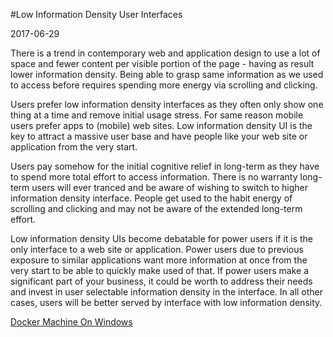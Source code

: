 #Low Information Density User Interfaces

2017-06-29

<!--- tags: design -->

There is a trend in contemporary web and application design to use a lot of space and fewer content per visible portion of the page - having as result lower information density. Being able to grasp same information as we used to access before requires spending more energy via scrolling and clicking.

Users prefer low information density interfaces as they often only show one thing at a time and remove initial usage stress. For same reason mobile users prefer apps to (mobile) web sites. Low information density UI is the key to attract a massive user base and have people like your web site or application from the very start.

Users pay somehow for the initial cognitive relief in long-term as they have to spend more total effort to access information. There is no warranty long-term users will ever tranced and be aware of wishing to switch to higher information density interface. People get used to the habit energy of scrolling and clicking and may not be aware of the extended long-term effort. 

Low information density UIs become debatable for power users if it is the only interface to a web site or application. Power users due to previous exposure to similar applications want more information at once from the very start to be able to quickly make used of that. If power users make a significant part of your business, it could be worth to address their needs and invest in user selectable information density in the interface. In all other cases, users will be better served by interface with low information density.

<ins class='nfooter'><a rel='next' id='fnext' href='#blog/2017/2017-06-14-Docker-Machine-On-Windows.md'>Docker Machine On Windows</a></ins>

